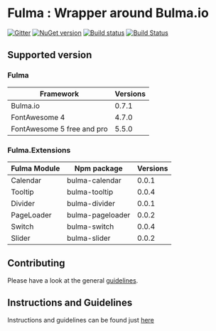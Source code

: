 # Fulma : Wrapper around Bulma.io

[![Gitter](https://badges.gitter.im/gitterHQ/gitter.svg)](https://gitter.im/fable-compiler/Fable)
[![NuGet version](https://badge.fury.io/nu/Fulma.svg)](https://badge.fury.io/nu/Fulma)
[![Build status](https://ci.appveyor.com/api/projects/status/2t2ut9j5tr29rl4f/branch/master?svg=true)](https://ci.appveyor.com/project/kunjee17/greenprint/branch/master)
[![Build Status](https://travis-ci.org/kunjee17/GreenPrint.svg?branch=master)](https://travis-ci.org/kunjee17/GreenPrint)
## Supported version

### Fulma

| Framework | Versions |
|---|---|
| Bulma.io | 0.7.1 |
| FontAwesome 4 | 4.7.0 |
| FontAwesome 5 free and pro | 5.5.0 |

### Fulma.Extensions

| Fulma Module | Npm package | Versions |
|---|---|---|
| Calendar | bulma-calendar | 0.0.1 |
| Tooltip | bulma-tooltip | 0.0.4 |
| Divider | bulma-divider | 0.0.1 |
| PageLoader | bulma-pageloader | 0.0.2 |
| Switch | bulma-switch | 0.0.4 |
| Slider | bulma-slider | 0.0.2 |


Contributing
------
Please have a look at the general [guidelines](https://github.com/fable-elmish/elmish/blob/master/.github/CONTRIBUTING.md).

Instructions and Guidelines
------
Instructions and guidelines can be found just [here](https://github.com/kunjee17/GreenPrint/blob/master/GUIDELINES.md)
